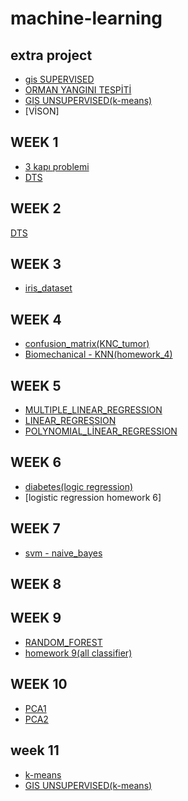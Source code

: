 # machine-learning
## extra project
* [gis SUPERVISED](GIS_porject.ipynb)
* [ORMAN YANGINI TESPİTİ](tez.ipynb)
* [GIS UNSUPERVISED(k-means)](gis_unsupervised.ipynb)
* [VİSON]
## WEEK 1
* [3 kapı problemi](3_kapı_problemi.ipynb)
* [DTS](DTS.ipynb)
## WEEK 2
[DTS](DTS.ipynb)
## WEEK 3
* [iris_dataset](iris_dataset.ipynb)
## WEEK 4
* [confusion_matrix(KNC_tumor)](confusion_matrix(KNC_tumor).ipynb)
* [Biomechanical - KNN(homework_4)](Biomechanical_KNN.ipynb)
## WEEK 5
* [MULTIPLE_LINEAR_REGRESSION](MULTIPLE_LINEAR_REGRESSION.ipynb)
* [LINEAR_REGRESSION](LINEAR_REGRESSION.ipynb)
* [POLYNOMIAL_LİNEAR_REGRESSION](POLYNOMIAL_LİNEAR_REGRESSION.ipynb)
## WEEK 6
* [diabetes(logic regression)](diabetes.ipynb)
* [logistic regression homework 6]
## WEEK 7
* [svm - naive_bayes](svm_naive_bayes.ipynb)
## WEEK 8
## WEEK 9
* [RANDOM_FOREST](RANDOM_FOREST.ipynb)
* [homework 9(all classifier)](week_9_homework.ipynb)
## WEEK 10
* [PCA1](PCA1.ipynb)
* [PCA2](PCA2.ipynb)
## week 11
* [k-means](k_means.ipynb)
* [GIS UNSUPERVISED(k-means)](gis_unsupervised.ipynb)

